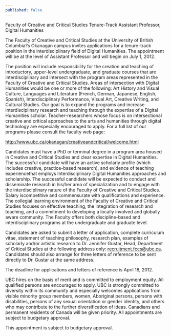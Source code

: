 ```yaml
---
published: false
---
```



Faculty of Creative and Critical Studies
Tenure-Track Assistant Professor, Digital Humanities

The Faculty of Creative and Critical Studies at the University of British
Columbia?s Okanagan campus invites applications for a tenure-track
position in the interdisciplinary field of Digital Humanities. The
appointment will be at the level of Assistant Professor and will begin on
July 1, 2012.

The position will include responsibility for the creation and teaching of
introductory, upper-level undergraduate, and graduate courses that are
interdisciplinary and intersect with the program areas represented in the
Faculty of Creative and Critical Studies. Areas of intersection with Digital
Humanities would be one or more of the following: Art History and Visual
Culture, Languages and Literature (French, German, Japanese, English,
Spanish), Interdisciplinary Performance, Visual Art, Creative Writing, and
Cultural Studies. Our goal is to expand the programs and increase
interdisciplinary research and teaching through the expertise of a Digital
Humanities scholar. Teacher-researchers whose focus is on intersectional
creative and critical approaches to the arts and humanities through digital
technology are especially encouraged to apply. For a full list of our
programs please consult the faculty web page:

http://www.ubc.ca/okanagan/creativeandcritical/welcome.html

Candidates must have a PhD or terminal degree in a program area housed in
Creative and Critical Studies and clear expertise in Digital Humanities.
The successful candidate will have an active scholarly profile (which
includes creative, practice-based research), and evidence of teaching
experiencethat employs Interdisciplinary Digital Humanities approaches and
scholarship. The successful candidate will be expected to conduct and
disseminate research in his/her area of specialization and to engage with
the interdisciplinary nature of the Faculty of Creative and Critical
Studies. Salary iscompetitive and commensurate with qualifications and
experience. The collegial learning environment of the Faculty of Creative
and Critical Studies focuses on effective teaching, the integration of
research and teaching, and a commitment to developing a locally involved and
globally aware community. The Faculty offers both discipline-based and
interdisciplinary programs at the undergraduate and graduate level.

Candidates are asked to submit a letter of application, complete curriculum
vitae, statement of teaching philosophy, research plan, examples of
scholarly and/or artistic research to Dr. Jennifer Gustar, Head, Department
of Critical Studies at the following address only:
recruitment.fccs@ubc.ca. Candidates should also arrange for three letters
of reference to be sent directly to Dr. Gustar at the same address.

The deadline for applications and letters of reference is April 18, 2012.

UBC hires on the basis of merit and is committed to employment equity. All
qualified persons are encouraged to apply. UBC is strongly committed to
diversity within its community and especially welcomes applications from
visible minority group members, women, Aboriginal persons, persons with
disabilities, persons of any sexual orientation or gender identity, and
others who may contribute to the further diversification of ideas.
Canadians and permanent residents of Canada will be given priority. All
appointments are subject to budgetary approval.

This appointment is subject to budgetary approval.

